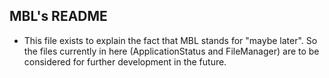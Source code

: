 ## MBL's README

- This file exists to explain the fact that MBL stands for "maybe later". So the files currently in here (ApplicationStatus and FileManager) are to be considered for further development in the future. 